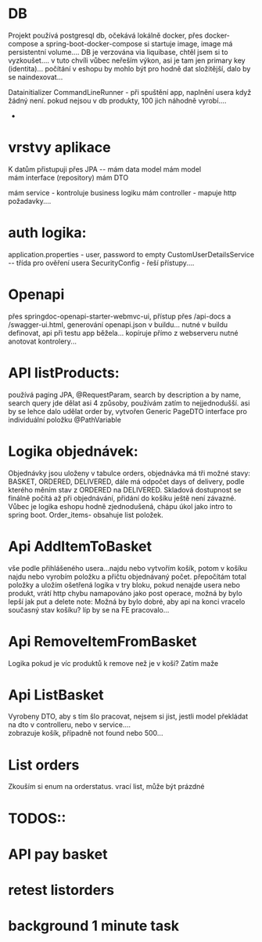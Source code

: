 # DB
Projekt používá postgresql db, očekává lokálně docker, přes docker-compose a spring-boot-docker-compose si startuje image, image má persistentní volume....
DB je verzována via liquibase, chtěl jsem si to vyzkoušet....
v tuto chvíli vůbec neřeším výkon, asi je tam jen primary key (identita)... počítání v eshopu by mohlo být pro hodně dat složitější, dalo by se naindexovat...

Datainitializer
CommandLineRunner - při spuštění app, naplnění usera když žádný není.
pokud nejsou v db produkty, 100 jich náhodně vyrobí....

-

# vrstvy aplikace
K datům přistupuji přes JPA -- mám data model
    mám model    
    mám interface (repository)
    mám DTO

mám service - kontroluje business logiku
mám controller - mapuje http požadavky....

# auth logika: 
application.properties - user, password to empty
CustomUserDetailsService -- třída pro ověření usera 
SecurityConfig - řeší přístupy....

# Openapi
přes springdoc-openapi-starter-webmvc-ui, přístup přes /api-docs a /swagger-ui.html, generování openapi.json v buildu... 
nutné v buildu definovat, api při testu app běžela... kopíruje přímo z webserveru
nutné anotovat kontrolery... 

# API listProducts: 
používá paging JPA, @RequestParam, search by description a by name, search query jde dělat asi 4 způsoby, používám zatím to nejjednodušší.
asi by se lehce dalo udělat order by, vytvořen Generic PageDTO interface
pro individuální položku @PathVariable

# Logika objednávek:
Objednávky jsou uloženy v tabulce orders, objednávka má tři možné stavy: BASKET, ORDERED, DELIVERED, dále má odpočet days of delivery, podle kterého měním stav z ORDERED na DELIVERED.
Skladová dostupnost se finálně počítá až při objednávání, přidání do košíku ještě není závazné. Vůbec je logika eshopu hodně zjednodušená, chápu úkol jako intro to spring boot.
Order_items- obsahuje list položek.

# Api AddItemToBasket
vše podle přihlášeného usera...najdu nebo vytvořím košík, potom v košíku najdu nebo vyrobím položku a přičtu objednávaný počet. přepočítám total položky a uložím
ošetřená logika v try bloku, pokud nenajde usera nebo produkt, vrátí http chybu
namapováno jako post operace, možná by bylo lepší jak put a delete
note: Možná by bylo dobré, aby api na konci vracelo současný stav košíku? líp by se na FE pracovalo...

# Api RemoveItemFromBasket
Logika pokud je víc produktů k remove než je v koši? Zatím maže

# Api ListBasket
Vyrobeny DTO, aby s tím šlo pracovat, nejsem si jist, jestli model překládat na dto v controlleru, nebo v service....  
zobrazuje košík, případně not found nebo 500...

# List orders
Zkouším si enum na orderstatus.
vrací list, může být prázdné

# TODOS::


# API pay basket
# retest listorders


# background 1 minute task

